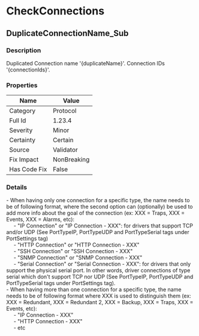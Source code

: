 ﻿---  
uid: Validator_1_23_4  
---

# CheckConnections

## DuplicateConnectionName\_Sub

### Description

Duplicated Connection name '{duplicateName}'. Connection IDs '{connectionIds}'.

### Properties

| Name         | Value       |
| ------------ | ----------- |
| Category     | Protocol    |
| Full Id      | 1.23.4      |
| Severity     | Minor       |
| Certainty    | Certain     |
| Source       | Validator   |
| Fix Impact   | NonBreaking |
| Has Code Fix | False       |

### Details

\- When having only one connection for a specific type, the name needs to be of following format, where the second option can (optionally) be used to add more info about the goal of the connection (ex: XXX \= Traps, XXX \= Events, XXX \= Alarms, etc):  
     \- "IP Connection" or "IP Connection \- XXX": for drivers that support TCP and\/or UDP (See PortTypeIP, PortTypeUDP and PortTypeSerial tags under PortSettings tag)  
     \- "HTTP Connection" or "HTTP Connection \- XXX"  
     \- "SSH Connection" or "SSH Connection \- XXX"  
     \- "SNMP Connection" or "SNMP Connection \- XXX"  
     \- "Serial Connection" or "Serial Connection \- XXX": for drivers that only support the physical serial port. In other words, driver connections of type serial which don't support TCP nor UDP (See PortTypeIP, PortTypeUDP and PortTypeSerial tags under PortSettings tag).  
\- When having more than one connection for a specific type, the name needs to be of following format where XXX is used to distinguish them (ex: XXX \= Redundant, XXX \= Redundant 2, XXX \= Backup, XXX \= Traps, XXX \= Events, etc):  
     \- "IP Connection \- XXX"  
     \- "HTTP Connection \- XXX"  
     \- etc
